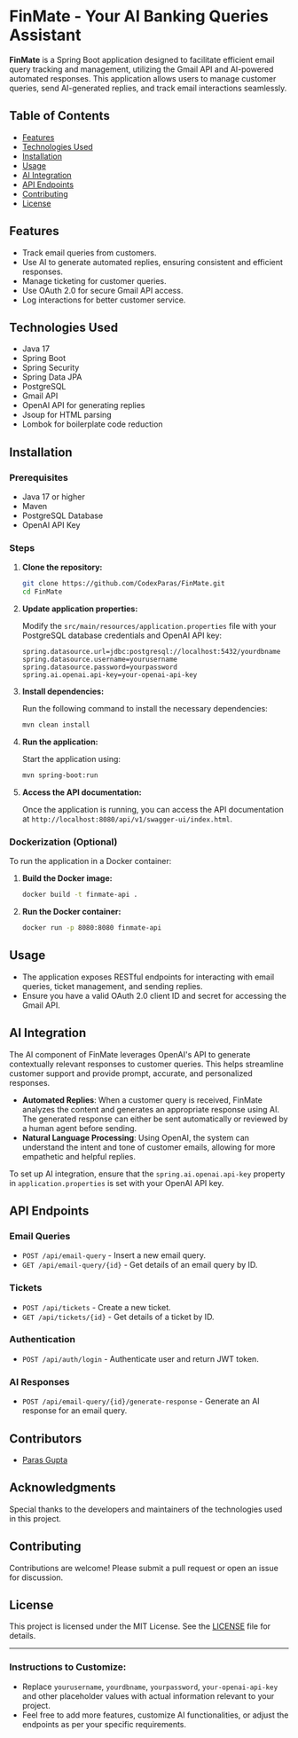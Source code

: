 # FinMate - Your AI Banking Queries Assistant

**FinMate** is a Spring Boot application designed to facilitate efficient email query tracking and management, utilizing the Gmail API and AI-powered automated responses. This application allows users to manage customer queries, send AI-generated replies, and track email interactions seamlessly.

## Table of Contents

- [Features](#features)
- [Technologies Used](#technologies-used)
- [Installation](#installation)
- [Usage](#usage)
- [AI Integration](#ai-integration)
- [API Endpoints](#api-endpoints)
- [Contributing](#contributing)
- [License](#license)

## Features

- Track email queries from customers.
- Use AI to generate automated replies, ensuring consistent and efficient responses.
- Manage ticketing for customer queries.
- Use OAuth 2.0 for secure Gmail API access.
- Log interactions for better customer service.

## Technologies Used

- Java 17
- Spring Boot
- Spring Security
- Spring Data JPA
- PostgreSQL
- Gmail API
- OpenAI API for generating replies
- Jsoup for HTML parsing
- Lombok for boilerplate code reduction

## Installation

### Prerequisites

- Java 17 or higher
- Maven
- PostgreSQL Database
- OpenAI API Key

### Steps

1. **Clone the repository:**

   ```bash
   git clone https://github.com/CodexParas/FinMate.git
   cd FinMate
   ```

2. **Update application properties:**

   Modify the `src/main/resources/application.properties` file with your PostgreSQL database credentials and OpenAI API key:

   ```properties
   spring.datasource.url=jdbc:postgresql://localhost:5432/yourdbname
   spring.datasource.username=yourusername
   spring.datasource.password=yourpassword
   spring.ai.openai.api-key=your-openai-api-key
   ```

3. **Install dependencies:**

   Run the following command to install the necessary dependencies:

   ```bash
   mvn clean install
   ```

4. **Run the application:**

   Start the application using:

   ```bash
   mvn spring-boot:run
   ```

5. **Access the API documentation:**

   Once the application is running, you can access the API documentation at
   `http://localhost:8080/api/v1/swagger-ui/index.html`.

### Dockerization (Optional)

To run the application in a Docker container:

1. **Build the Docker image:**

   ```bash
   docker build -t finmate-api .
   ```

2. **Run the Docker container:**

   ```bash
   docker run -p 8080:8080 finmate-api
   ```

## Usage

- The application exposes RESTful endpoints for interacting with email queries, ticket management, and sending replies.
- Ensure you have a valid OAuth 2.0 client ID and secret for accessing the Gmail API.

## AI Integration

The AI component of FinMate leverages OpenAI's API to generate contextually relevant responses to customer queries. This helps streamline customer support and provide prompt, accurate, and personalized responses.

- **Automated Replies**: When a customer query is received, FinMate analyzes the content and generates an appropriate response using AI. The generated response can either be sent automatically or reviewed by a human agent before sending.
- **Natural Language Processing**: Using OpenAI, the system can understand the intent and tone of customer emails, allowing for more empathetic and helpful replies.

To set up AI integration, ensure that the `spring.ai.openai.api-key` property in `application.properties` is set with your OpenAI API key.

## API Endpoints

### Email Queries

- `POST /api/email-query` - Insert a new email query.
- `GET /api/email-query/{id}` - Get details of an email query by ID.

### Tickets

- `POST /api/tickets` - Create a new ticket.
- `GET /api/tickets/{id}` - Get details of a ticket by ID.

### Authentication

- `POST /api/auth/login` - Authenticate user and return JWT token.

### AI Responses

- `POST /api/email-query/{id}/generate-response` - Generate an AI response for an email query.

## Contributors

- [Paras Gupta](https://github.com/CodexParas)

## Acknowledgments

Special thanks to the developers and maintainers of the technologies used in this project.

## Contributing

Contributions are welcome! Please submit a pull request or open an issue for discussion.

## License

This project is licensed under the MIT License. See the [LICENSE](LICENSE) file for details.

---

### Instructions to Customize:

- Replace `yourusername`, `yourdbname`, `yourpassword`, `your-openai-api-key` and other placeholder values with actual information relevant to your project.
- Feel free to add more features, customize AI functionalities, or adjust the endpoints as per your specific requirements.
